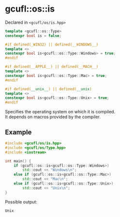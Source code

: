 # gcufl::os::is
Declared in `<gcufl/os/is.hpp>`
```cpp
template <gcufl::os::Type>
constexpr bool is = false;

#if defined(_WIN32) || defined(__WINDOWS__)
template <>
constexpr bool is<gcufl::os::Type::Windows> = true;
#endif

#if defined(__APPLE__) || defined(__MACH__)
template <>
constexpr bool is<gcufl::os::Type::Mac> = true;
#endif

#if defined(__unix__) || defined(__unix)
template <>
constexpr bool is<gcufl::os::Type::Unix> = true;
#endif
```
Specifies the operating system on which it is compiled.
<br/>
It depends on macros provided by the compiler.
## Example
```cpp
#include <gcufl/os/is.hpp>
#include <gcufl/os/Type.hpp>
#include <iostream>

int main() {
	if (gcufl::os::is<gcufl::os::Type::Windows>)
		std::cout << "Windows\n";
	else if (gcufl::os::is<gcufl::os::Type::Mac>)
		std::cout << "Mac\n";
	else if (gcufl::os::is<gcufl::os::Type::Unix>)
		std::cout << "Unix\n";
}
```
Possible output:
```
Unix
```
